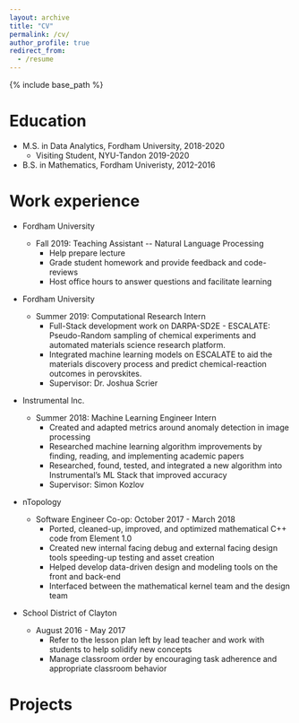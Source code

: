 ```yaml
---
layout: archive
title: "CV"
permalink: /cv/
author_profile: true
redirect_from:
  - /resume
---
```


{% include base_path %}

Education
======
* M.S. in Data Analytics, Fordham University, 2018-2020
    * Visiting Student, NYU-Tandon 2019-2020
* B.S. in Mathematics, Fordham Univeristy, 2012-2016

Work experience
======
* Fordham University
  * Fall 2019: Teaching Assistant -- Natural Language Processing
	  * Help prepare lecture
	  * Grade student homework and provide feedback and code-reviews
	  * Host office hours to answer questions and facilitate learning

* Fordham University
  * Summer 2019: Computational Research Intern
	  * Full-Stack development work on DARPA-SD2E - ESCALATE: Pseudo-Random sampling of chemical experiments and automated materials science research platform. 
	  * Integrated machine learning models on ESCALATE to aid the materials discovery process and predict chemical-reaction outcomes in perovskites.
	  * Supervisor: Dr. Joshua Scrier

* Instrumental Inc.
  * Summer 2018: Machine Learning Engineer Intern
	  * Created and adapted metrics around anomaly detection in image processing 
	  * Researched machine learning algorithm improvements by finding, reading, and implementing academic papers 
	  * Researched, found, tested, and integrated a new algorithm into Instrumental’s ML Stack that improved accuracy 
	  * Supervisor: Simon Kozlov

* nTopology
  * Software Engineer Co-op: October 2017 - March 2018
	  * Ported, cleaned-up, improved, and optimized mathematical C++ code from Element 1.0
	  * Created new internal facing debug and external facing design tools speeding-up testing and asset creation
	  * Helped develop data-driven design and modeling tools on the front and back-end 
	  * Interfaced between the mathematical kernel team and the design team

* School District of Clayton
  * August 2016 - May 2017
	  * Refer to the lesson plan left by lead teacher and work with students to help solidify new concepts
	  * Manage classroom order by encouraging task adherence and appropriate classroom behavior 

Projects
======
